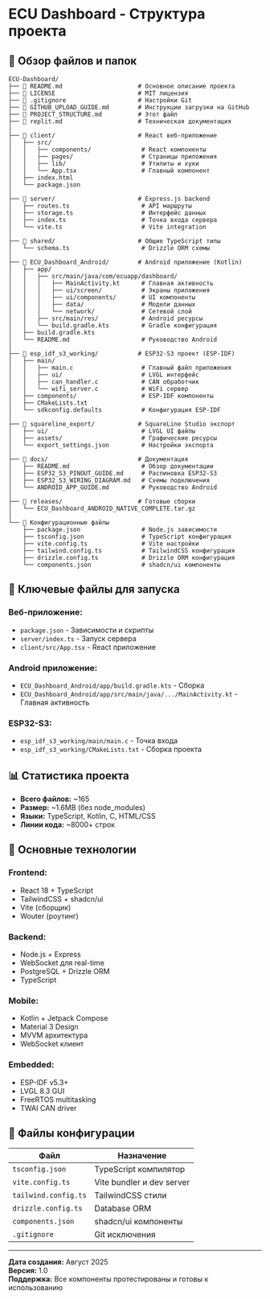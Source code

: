 # ECU Dashboard - Структура проекта

## 📁 Обзор файлов и папок

```
ECU-Dashboard/
├── 📄 README.md                     # Основное описание проекта
├── 📄 LICENSE                       # MIT лицензия
├── 📄 .gitignore                    # Настройки Git
├── 📄 GITHUB_UPLOAD_GUIDE.md        # Инструкции загрузки на GitHub
├── 📄 PROJECT_STRUCTURE.md          # Этот файл
├── 📄 replit.md                     # Техническая документация
│
├── 📁 client/                       # React веб-приложение
│   ├── src/
│   │   ├── components/              # React компоненты
│   │   ├── pages/                   # Страницы приложения
│   │   ├── lib/                     # Утилиты и хуки
│   │   └── App.tsx                  # Главный компонент
│   ├── index.html
│   └── package.json
│
├── 📁 server/                       # Express.js backend
│   ├── routes.ts                    # API маршруты
│   ├── storage.ts                   # Интерфейс данных
│   ├── index.ts                     # Точка входа сервера
│   └── vite.ts                      # Vite integration
│
├── 📁 shared/                       # Общие TypeScript типы
│   └── schema.ts                    # Drizzle ORM схемы
│
├── 📁 ECU_Dashboard_Android/        # Android приложение (Kotlin)
│   ├── app/
│   │   ├── src/main/java/com/ecuapp/dashboard/
│   │   │   ├── MainActivity.kt      # Главная активность
│   │   │   ├── ui/screen/           # Экраны приложения
│   │   │   ├── ui/components/       # UI компоненты
│   │   │   ├── data/                # Модели данных
│   │   │   └── network/             # Сетевой слой
│   │   ├── src/main/res/            # Android ресурсы
│   │   └── build.gradle.kts         # Gradle конфигурация
│   ├── build.gradle.kts
│   └── README.md                    # Руководство Android
│
├── 📁 esp_idf_s3_working/           # ESP32-S3 проект (ESP-IDF)
│   ├── main/
│   │   ├── main.c                   # Главный файл приложения
│   │   ├── ui/                      # LVGL интерфейс
│   │   ├── can_handler.c            # CAN обработчик
│   │   └── wifi_server.c            # WiFi сервер
│   ├── components/                  # ESP-IDF компоненты
│   ├── CMakeLists.txt
│   └── sdkconfig.defaults           # Конфигурация ESP-IDF
│
├── 📁 squareline_export/            # SquareLine Studio экспорт
│   ├── ui/                          # LVGL UI файлы
│   ├── assets/                      # Графические ресурсы
│   └── export_settings.json         # Настройки экспорта
│
├── 📁 docs/                         # Документация
│   ├── README.md                    # Обзор документации
│   ├── ESP32_S3_PINOUT_GUIDE.md     # Распиновка ESP32-S3
│   ├── ESP32_S3_WIRING_DIAGRAM.md   # Схемы подключения
│   └── ANDROID_APP_GUIDE.md         # Руководство Android
│
├── 📁 releases/                     # Готовые сборки
│   └── ECU_Dashboard_ANDROID_NATIVE_COMPLETE.tar.gz
│
└── 📄 Конфигурационные файлы
    ├── package.json                 # Node.js зависимости
    ├── tsconfig.json                # TypeScript конфигурация
    ├── vite.config.ts               # Vite настройки
    ├── tailwind.config.ts           # TailwindCSS конфигурация
    ├── drizzle.config.ts            # Drizzle ORM конфигурация
    └── components.json              # shadcn/ui компоненты
```

## 🚀 Ключевые файлы для запуска

### Веб-приложение:
- `package.json` - Зависимости и скрипты
- `server/index.ts` - Запуск сервера
- `client/src/App.tsx` - React приложение

### Android приложение:
- `ECU_Dashboard_Android/app/build.gradle.kts` - Сборка
- `ECU_Dashboard_Android/app/src/main/java/.../MainActivity.kt` - Главная активность

### ESP32-S3:
- `esp_idf_s3_working/main/main.c` - Точка входа
- `esp_idf_s3_working/CMakeLists.txt` - Сборка проекта

## 📊 Статистика проекта

- **Всего файлов:** ~165
- **Размер:** ~1.6MB (без node_modules)
- **Языки:** TypeScript, Kotlin, C, HTML/CSS
- **Линии кода:** ~8000+ строк

## 🔧 Основные технологии

### Frontend:
- React 18 + TypeScript
- TailwindCSS + shadcn/ui
- Vite (сборщик)
- Wouter (роутинг)

### Backend:
- Node.js + Express
- WebSocket для real-time
- PostgreSQL + Drizzle ORM
- TypeScript

### Mobile:
- Kotlin + Jetpack Compose
- Material 3 Design
- MVVM архитектура
- WebSocket клиент

### Embedded:
- ESP-IDF v5.3+
- LVGL 8.3 GUI
- FreeRTOS multitasking
- TWAI CAN driver

## 📝 Файлы конфигурации

| Файл | Назначение |
|------|------------|
| `tsconfig.json` | TypeScript компилятор |
| `vite.config.ts` | Vite bundler и dev server |
| `tailwind.config.ts` | TailwindCSS стили |
| `drizzle.config.ts` | Database ORM |
| `components.json` | shadcn/ui компоненты |
| `.gitignore` | Git исключения |

---

**Дата создания:** Август 2025  
**Версия:** 1.0  
**Поддержка:** Все компоненты протестированы и готовы к использованию